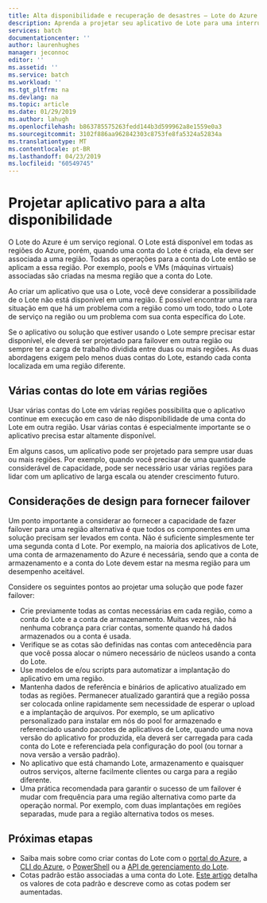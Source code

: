 ```yaml
---
title: Alta disponibilidade e recuperação de desastres – Lote do Azure | Microsoft Docs
description: Aprenda a projetar seu aplicativo de Lote para uma interrupção regional
services: batch
documentationcenter: ''
author: laurenhughes
manager: jeconnoc
editor: ''
ms.assetid: ''
ms.service: batch
ms.workload: ''
ms.tgt_pltfrm: na
ms.devlang: na
ms.topic: article
ms.date: 01/29/2019
ms.author: lahugh
ms.openlocfilehash: b863785575263fedd144b3d599962a8e1559e0a3
ms.sourcegitcommit: 3102f886aa962842303c8753fe8fa5324a52834a
ms.translationtype: MT
ms.contentlocale: pt-BR
ms.lasthandoff: 04/23/2019
ms.locfileid: "60549745"
---
```

# <a name="design-your-application-for-high-availability"></a>Projetar aplicativo para a alta disponibilidade

O Lote do Azure é um serviço regional. O Lote está disponível em todas as regiões do Azure, porém, quando uma conta do Lote é criada, ela deve ser associada a uma região. Todas as operações para a conta do Lote então se aplicam a essa região. Por exemplo, pools e VMs (máquinas virtuais) associadas são criadas na mesma região que a conta do Lote.

Ao criar um aplicativo que usa o Lote, você deve considerar a possibilidade de o Lote não está disponível em uma região. É possível encontrar uma rara situação em que há um problema com a região como um todo, todo o Lote de serviço na região ou um problema com sua conta específica do Lote.

Se o aplicativo ou solução que estiver usando o Lote sempre precisar estar disponível, ele deverá ser projetado para failover em outra região ou sempre ter a carga de trabalho dividida entre duas ou mais regiões. As duas abordagens exigem pelo menos duas contas do Lote, estando cada conta localizada em uma região diferente.

## <a name="multiple-batch-accounts-in-multiple-regions"></a>Várias contas do lote em várias regiões

Usar várias contas do Lote em várias regiões possibilita que o aplicativo continue em execução em caso de não disponibilidade de uma conta do Lote em outra região. Usar várias contas é especialmente importante se o aplicativo precisa estar altamente disponível.

Em alguns casos, um aplicativo pode ser projetado para sempre usar duas ou mais regiões. Por exemplo, quando você precisar de uma quantidade considerável de capacidade, pode ser necessário usar várias regiões para lidar com um aplicativo de larga escala ou atender crescimento futuro.

## <a name="design-considerations-for-providing-failover"></a>Considerações de design para fornecer failover

Um ponto importante a considerar ao fornecer a capacidade de fazer failover para uma região alternativa é que todos os componentes em uma solução precisam ser levados em conta. Não é suficiente simplesmente ter uma segunda conta d Lote. Por exemplo, na maioria dos aplicativos de Lote, uma conta de armazenamento do Azure é necessária, sendo que a conta de armazenamento e a conta do Lote devem estar na mesma região para um desempenho aceitável.

Considere os seguintes pontos ao projetar uma solução que pode fazer failover:

- Crie previamente todas as contas necessárias em cada região, como a conta do Lote e a conta de armazenamento. Muitas vezes, não há nenhuma cobrança para criar contas, somente quando há dados armazenados ou a conta é usada.
- Verifique se as cotas são definidas nas contas com antecedência para que você possa alocar o número necessário de núcleos usando a conta do Lote.
- Use modelos de e/ou scripts para automatizar a implantação do aplicativo em uma região.
- Mantenha dados de referência e binários de aplicativo atualizado em todas as regiões. Permanecer atualizado garantirá que a região possa ser colocada online rapidamente sem necessidade de esperar o upload e a implantação de arquivos. Por exemplo, se um aplicativo personalizado para instalar em nós do pool for armazenado e referenciado usando pacotes de aplicativos de Lote, quando uma nova versão do aplicativo for produzida, ela deverá ser carregada para cada conta do Lote e referenciada pela configuração do pool (ou tornar a nova versão a versão padrão).
- No aplicativo que está chamando Lote, armazenamento e quaisquer outros serviços, alterne facilmente clientes ou carga para a região diferente.
- Uma prática recomendada para garantir o sucesso de um failover é mudar com frequência para uma região alternativa como parte da operação normal. Por exemplo, com duas implantações em regiões separadas, mude para a região alternativa todos os meses.

## <a name="next-steps"></a>Próximas etapas

- Saiba mais sobre como criar contas do Lote com o [portal do Azure](batch-account-create-portal.md), a [CLI do Azure](cli-samples.md), o [PowerShell](batch-powershell-cmdlets-get-started.md) ou a [API de gerenciamento do Lote](batch-management-dotnet.md).
- Cotas padrão estão associadas a uma conta do Lote. [Este artigo](batch-quota-limit.md) detalha os valores de cota padrão e descreve como as cotas podem ser aumentadas.
